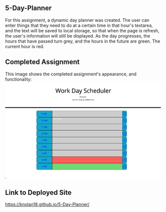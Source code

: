 ## 5-Day-Planner

For this assignment, a dynamic day planner was created. The user can enter things that they need to do at a certain time in that hour's textarea, and the text will be saved to local storage, so that when the page is refresh, the user's information will still be displayed. As the day progresses, the hours that have passed turn grey, and the hours in the future are green. The current hour is red.

## Completed Assignment

This image shows the completed assignment's appearance, and functionality:
![screenshot of website welcome screen](https://github.com/knolan18/5-Day-Planner/blob/main/Assets/Images/screenShot.png)

## Link to Deployed Site
https://knolan18.github.io/5-Day-Planner/
